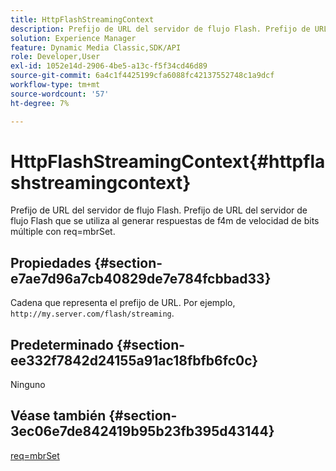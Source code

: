 ```yaml
---
title: HttpFlashStreamingContext
description: Prefijo de URL del servidor de flujo Flash. Prefijo de URL del servidor de flujo Flash que se utiliza al generar respuestas de f4m de velocidad de bits múltiple con req=mbrSet.
solution: Experience Manager
feature: Dynamic Media Classic,SDK/API
role: Developer,User
exl-id: 1052e14d-2906-4be5-a13c-f5f34cd46d89
source-git-commit: 6a4c1f4425199cfa6088fc42137552748c1a9dcf
workflow-type: tm+mt
source-wordcount: '57'
ht-degree: 7%

---
```


# HttpFlashStreamingContext{#httpflashstreamingcontext}

Prefijo de URL del servidor de flujo Flash. Prefijo de URL del servidor de flujo Flash que se utiliza al generar respuestas de f4m de velocidad de bits múltiple con req=mbrSet.

## Propiedades {#section-e7ae7d96a7cb40829de7e784fcbbad33}

Cadena que representa el prefijo de URL. Por ejemplo, `http://my.server.com/flash/streaming`.

## Predeterminado {#section-ee332f7842d24155a91ac18fbfb6fc0c}

Ninguno

## Véase también {#section-3ec06e7de842419b95b23fb395d43144}

[req=mbrSet](../../../../../is-api/http-ref/image-serving-api-ref/c-http-protocol-reference/c-command-reference/r-req/r-mbrset.md#reference-603d75babde74508a878c27bd4cced73)

